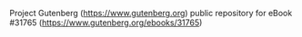 Project Gutenberg (https://www.gutenberg.org) public repository for eBook #31765 (https://www.gutenberg.org/ebooks/31765)

